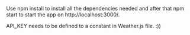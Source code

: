 Use npm install to install all the dependencies needed and after that npm start to start the app on http://localhost:3000/.

API_KEY needs to be defined to a constant in Weather.js file. :))